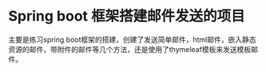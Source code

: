 # Spring boot 框架搭建邮件发送的项目
主要是练习spring boot框架的搭建，创建了发送简单邮件，html邮件，嵌入静态资源的邮件，带附件的邮件等几个方法，还是使用了thymeleaf模板来发送模板邮件。
